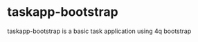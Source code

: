 taskapp-bootstrap
=================
taskapp-bootstrap is a basic task application using 4q bootstrap